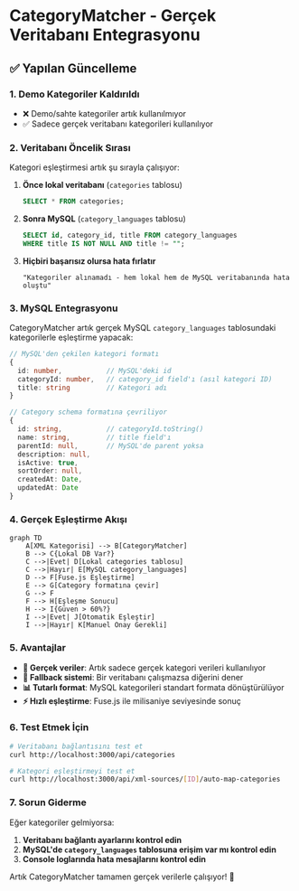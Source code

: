 # CategoryMatcher - Gerçek Veritabanı Entegrasyonu

## ✅ Yapılan Güncelleme

### 1. Demo Kategoriler Kaldırıldı
- ❌ Demo/sahte kategoriler artık kullanılmıyor  
- ✅ Sadece gerçek veritabanı kategorileri kullanılıyor

### 2. Veritabanı Öncelik Sırası

Kategori eşleştirmesi artık şu sırayla çalışıyor:

1. **Önce lokal veritabanı** (`categories` tablosu)
   ```sql
   SELECT * FROM categories;
   ```

2. **Sonra MySQL** (`category_languages` tablosu) 
   ```sql
   SELECT id, category_id, title FROM category_languages 
   WHERE title IS NOT NULL AND title != "";
   ```

3. **Hiçbiri başarısız olursa hata fırlatır**
   ```
   "Kategoriler alınamadı - hem lokal hem de MySQL veritabanında hata oluştu"
   ```

### 3. MySQL Entegrasyonu

CategoryMatcher artık gerçek MySQL `category_languages` tablosundaki kategorilerle eşleştirme yapacak:

```typescript
// MySQL'den çekilen kategori formatı
{
  id: number,           // MySQL'deki id
  categoryId: number,   // category_id field'ı (asıl kategori ID)  
  title: string         // Kategori adı
}

// Category schema formatına çevriliyor
{
  id: string,           // categoryId.toString() 
  name: string,         // title field'ı
  parentId: null,       // MySQL'de parent yoksa
  description: null,
  isActive: true,
  sortOrder: null,
  createdAt: Date,
  updatedAt: Date
}
```

### 4. Gerçek Eşleştirme Akışı

```mermaid
graph TD
    A[XML Kategorisi] --> B[CategoryMatcher]
    B --> C{Lokal DB Var?}
    C -->|Evet| D[Lokal categories tablosu]
    C -->|Hayır| E[MySQL category_languages]
    D --> F[Fuse.js Eşleştirme]
    E --> G[Category formatına çevir]
    G --> F
    F --> H[Eşleşme Sonucu]
    H --> I{Güven > 60%?}
    I -->|Evet| J[Otomatik Eşleştir]
    I -->|Hayır| K[Manuel Onay Gerekli]
```

### 5. Avantajlar

- **🎯 Gerçek veriler**: Artık sadece gerçek kategori verileri kullanılıyor
- **🔄 Fallback sistemi**: Bir veritabanı çalışmazsa diğerini dener  
- **📊 Tutarlı format**: MySQL kategorileri standart formata dönüştürülüyor
- **⚡ Hızlı eşleştirme**: Fuse.js ile milisaniye seviyesinde sonuç

### 6. Test Etmek İçin

```bash
# Veritabanı bağlantısını test et
curl http://localhost:3000/api/categories

# Kategori eşleştirmeyi test et  
curl http://localhost:3000/api/xml-sources/[ID]/auto-map-categories
```

### 7. Sorun Giderme

Eğer kategoriler gelmiyorsa:

1. **Veritabanı bağlantı ayarlarını kontrol edin**
2. **MySQL'de `category_languages` tablosuna erişim var mı kontrol edin**
3. **Console loglarında hata mesajlarını kontrol edin**

Artık CategoryMatcher tamamen gerçek verilerle çalışıyor! 🚀
